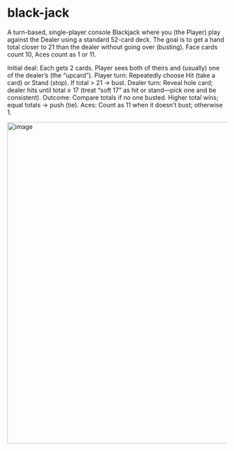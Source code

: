 # black-jack

A turn-based, single-player console Blackjack where you (the Player) play against the Dealer using a standard 52-card deck. The goal is to get a hand total closer to 21 than the dealer without going over (busting). Face cards count 10, Aces count as 1 or 11.

Initial deal: Each gets 2 cards. Player sees both of theirs and (usually) one of the dealer’s (the “upcard”).
Player turn: Repeatedly choose Hit (take a card) or Stand (stop). If total > 21 → bust.
Dealer turn: Reveal hole card; dealer hits until total ≥ 17 (treat “soft 17” as hit or stand—pick one and be consistent).
Outcome: Compare totals if no one busted. Higher total wins; equal totals → push (tie).
Aces: Count as 11 when it doesn’t bust; otherwise 1.

<img width="731" height="738" alt="image" src="https://github.com/user-attachments/assets/ed161593-db17-49a5-912d-5ce32005e790" />
